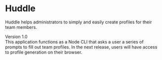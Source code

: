 # Huddle
Huddle helps administrators to simply and easily create profiles for their team members.

Version 1.0 <br>
This application functions as a Node CLI that asks a user a series of prompts to fill out team profiles. In the next release, users will have access to profile generation on their browser.
